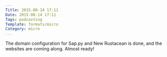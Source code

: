 ```yaml
---
Title: 2015-08-14 17:11
Date: 2015-08-14 17:11
Tags: podcasting
Template: formats/micro
Category: micro
...
```


The domain configuration for Sap.py and New Rustacean is done, and the websites
are coming along. Almost ready!
